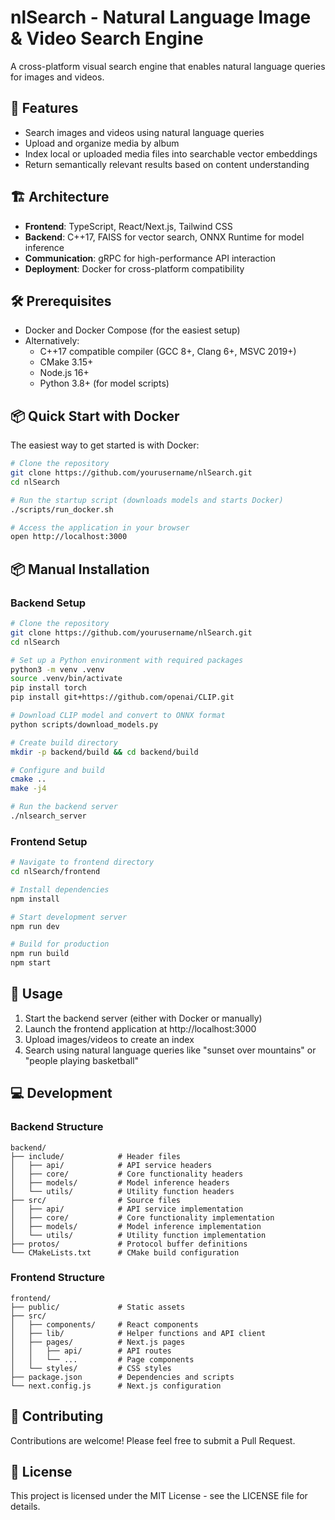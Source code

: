 # nlSearch - Natural Language Image & Video Search Engine

A cross-platform visual search engine that enables natural language queries for images and videos.

## 🚀 Features

- Search images and videos using natural language queries
- Upload and organize media by album
- Index local or uploaded media files into searchable vector embeddings
- Return semantically relevant results based on content understanding

## 🏗️ Architecture

- **Frontend**: TypeScript, React/Next.js, Tailwind CSS
- **Backend**: C++17, FAISS for vector search, ONNX Runtime for model inference
- **Communication**: gRPC for high-performance API interaction
- **Deployment**: Docker for cross-platform compatibility

## 🛠️ Prerequisites

- Docker and Docker Compose (for the easiest setup)
- Alternatively:
  - C++17 compatible compiler (GCC 8+, Clang 6+, MSVC 2019+)
  - CMake 3.15+
  - Node.js 16+
  - Python 3.8+ (for model scripts)

## 📦 Quick Start with Docker

The easiest way to get started is with Docker:

```bash
# Clone the repository
git clone https://github.com/yourusername/nlSearch.git
cd nlSearch

# Run the startup script (downloads models and starts Docker)
./scripts/run_docker.sh

# Access the application in your browser
open http://localhost:3000
```

## 📦 Manual Installation

### Backend Setup

```bash
# Clone the repository
git clone https://github.com/yourusername/nlSearch.git
cd nlSearch

# Set up a Python environment with required packages
python3 -m venv .venv
source .venv/bin/activate
pip install torch
pip install git+https://github.com/openai/CLIP.git

# Download CLIP model and convert to ONNX format
python scripts/download_models.py

# Create build directory
mkdir -p backend/build && cd backend/build

# Configure and build
cmake ..
make -j4

# Run the backend server
./nlsearch_server
```

### Frontend Setup

```bash
# Navigate to frontend directory
cd nlSearch/frontend

# Install dependencies
npm install

# Start development server
npm run dev

# Build for production
npm run build
npm start
```

## 🔧 Usage

1. Start the backend server (either with Docker or manually)
2. Launch the frontend application at http://localhost:3000
3. Upload images/videos to create an index
4. Search using natural language queries like "sunset over mountains" or "people playing basketball"

## 💻 Development

### Backend Structure

```
backend/
├── include/            # Header files
│   ├── api/            # API service headers
│   ├── core/           # Core functionality headers
│   ├── models/         # Model inference headers
│   └── utils/          # Utility function headers
├── src/                # Source files
│   ├── api/            # API service implementation
│   ├── core/           # Core functionality implementation
│   ├── models/         # Model inference implementation
│   └── utils/          # Utility function implementation
├── protos/             # Protocol buffer definitions
└── CMakeLists.txt      # CMake build configuration
```

### Frontend Structure

```
frontend/
├── public/             # Static assets
├── src/
│   ├── components/     # React components
│   ├── lib/            # Helper functions and API client
│   ├── pages/          # Next.js pages
│   │   ├── api/        # API routes
│   │   └── ...         # Page components
│   └── styles/         # CSS styles
├── package.json        # Dependencies and scripts
└── next.config.js      # Next.js configuration
```

## 🤝 Contributing

Contributions are welcome! Please feel free to submit a Pull Request.

## 📄 License

This project is licensed under the MIT License - see the LICENSE file for details.